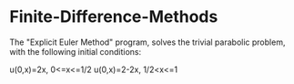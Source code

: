 # Finite-Difference-Methods

The "Explicit Euler Method" program, solves the trivial parabolic problem, with the following initial conditions:

u(0,x)=2x,   0<=x<=1/2
u(0,x)=2-2x,   1/2<x<=1
